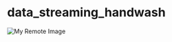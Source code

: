 # data_streaming_handwash

![My Remote Image](https://github.com/tanupat92/data_streaming_handwash/issues/1#issue-1219113595)
